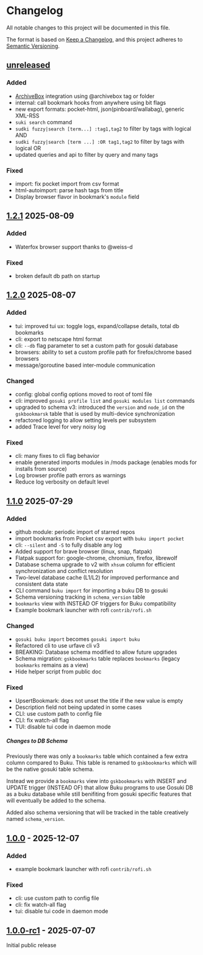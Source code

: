 # Changelog

All notable changes to this project will be documented in this file.

The format is based on [Keep a Changelog](https://keepachangelog.com/en/1.1.0/),
and this project adheres to [Semantic Versioning](https://semver.org/spec/v2.0.0.html).

## [unreleased]

### Added

- [ArchiveBox][01] integration using @archivebox tag or folder 
- internal: call bookmark hooks from anywhere using bit flags
- new export formats: pocket-html, json(pinboard/wallabag), generic XML-RSS
- `suki search` command
- `sudki fuzzy|search [term...] :tag1,tag2` to filter by tags with logical AND
- `sudki fuzzy|search [term ...] :OR tag1,tag2` to filter by tags with logical OR
- updated queries and api to filter by query and many tags

### Fixed

- import: fix pocket import from csv format
- html-autoimport: parse hash tags from title
- Display browser flavor in bookmark's `module` field

## [1.2.1] 2025-08-09

### Added 

- Waterfox browser support thanks to @weiss-d 

### Fixed

- broken default db path on startup

## [1.2.0] 2025-08-07

### Added

- tui: improved tui ux: toggle logs, expand/collapse details, total db bookmarks
- cli: export to netscape html format
- cli: `--db` flag parameter to set a custom path for gosuki database
- browsers: ability to set a custom profile path for firefox/chrome based browsers
- message/goroutine based inter-module communication 

### Changed

- config: global config options moved to root of toml file
- cli: improved `gosuki profile list` and `gosuki modules list` commands
- upgraded to schema v3: introduced the `version` and `node_id` on the `gskbookmarsk` table that is used by multi-device synchronization
- refactored logging to allow setting levels per subsystem
- added Trace level for very noisy log

### Fixed

- cli: many fixes to cli flag behavior
- enable generated imports modules in /mods package (enables mods for installs from source)
- Log browser profile path errors as warnings
- Reduce log verbosity on default level

## [1.1.0] 2025-07-29

### Added

- github module: periodic import of starred repos
- import bookmarks from Pocket csv export with `buku import pocket`
- cli: `--silent` and `-S` to fully disable any log
- Added support for brave browser (linux, snap, flatpak)
- Flatpak support for: google-chrome, chromium, firefox, librewolf
- Database schema upgrade to v2 with `xhsum` column for efficient synchronization and conflict resolution
- Two-level database cache (L1/L2) for improved performance and consistent data state
- CLI command `buku import` for importing a buku DB to gosuki
- Schema versioning tracking in `schema_version` table
- `bookmarks` view with INSTEAD OF triggers for Buku compatibility
- Example bookmark launcher with rofi `contrib/rofi.sh`

### Changed

- `gosuki buku import` becomes `gosuki import buku`
- Refactored cli to use urfave cli v3
- BREAKING: Database schema modified to allow future upgrades
- Schema migration: `gskbookmarks` table replaces `bookmarks` (legacy `bookmarks` remains as a view)
- Hide helper script from public doc

### Fixed

- UpsertBookmark: does not unset the title if the new value is empty
- Description field not being updated in some cases
- CLI: use custom path to config file
- CLI: fix watch-all flag
- TUI: disable tui code in daemon mode


##### Changes to DB Schema 

Previously there was only a `bookmarks` table which contained a
few extra column compared to Buku. This table is renamed to
`gskbookmarks` which will be the native gosuki table schema. 

Instead we provide a `bookmarks` view into `gskbookmarks` with
INSERT and UPDATE trigger (INSTEAD OF) that allow Buku programs to
use Gosuki DB as a buku database while still benifiting from
gosuki specific features that will eventually be added to the
schema.

Added also schema versioning that will be tracked in the table
creatively named `schema_version`.


## [1.0.0] - 2025-12-07

### Added

- example bookmark launcher with rofi `contrib/rofi.sh`

### Fixed

- cli: use custom path to config file
- cli: fix watch-all flag
- tui: disable tui code in daemon mode


## [1.0.0-rc1] - 2025-07-07

Initial public release

[unreleased]: https://github.com/blob42/gosuki/compare/v1.2.1...HEAD
[1.2.1]: https://github.com/blob42/gosuki/releases/tag/v1.2.1
[1.2.0]: https://github.com/blob42/gosuki/releases/tag/v1.2.0
[1.1.0]: https://github.com/blob42/gosuki/releases/tag/v1.1.0
[1.0.0]: https://github.com/blob42/gosuki/releases/tag/v1.0.0
[1.0.0-rc1]: https://github.com/blob42/gosuki/releases/tag/v1.0.0-rc1


[01]:https://gosuki.net/docs/features/archiving/archive-box/

